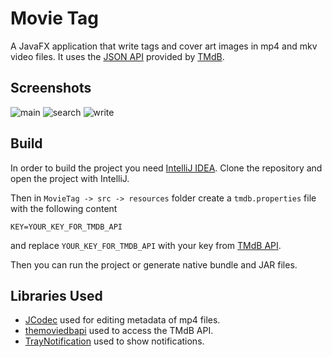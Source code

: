 # Movie Tag
A JavaFX application that write tags and cover art images in mp4 and mkv video files.
It uses the [JSON API](http://api.themoviedb.org/) provided by [TMdB](https://www.themoviedb.org/).

## Screenshots
![main](https://user-images.githubusercontent.com/10371312/50688641-0979df00-102f-11e9-8ce0-e5eec0fca3e6.PNG)
![search](https://user-images.githubusercontent.com/10371312/50688660-1ac2eb80-102f-11e9-8f30-293cbab2380c.PNG)
![write](https://user-images.githubusercontent.com/10371312/50688666-1e567280-102f-11e9-8f8a-3d490d67e43c.PNG)

## Build
In order to build the project you need [IntelliJ IDEA](https://www.jetbrains.com/idea/).
Clone the repository and open the project with IntelliJ.

Then in `MovieTag -> src -> resources` folder create a `tmdb.properties` file with the following content
```
KEY=YOUR_KEY_FOR_TMDB_API
```
and replace `YOUR_KEY_FOR_TMDB_API` with your key from [TMdB API](http://api.themoviedb.org/).

Then you can run the project or generate native bundle and JAR files.

## Libraries Used
* [JCodec](http://jcodec.org/docs/working_with_mp4_metadata.html) used for editing metadata of mp4 files.
* [themoviedbapi](https://github.com/holgerbrandl/themoviedbapi) used to access the TMdB API.
* [TrayNotification](https://github.com/PlusHaze/TrayNotification) used to show notifications.
